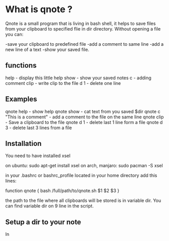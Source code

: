 # What is qnote ?

Qnote is a small program that is living in bash shell, it helps to save files from your 
clipboard to specified flie in dir directory. Without opening a file you can:

-save your clipboard to predefined file
-add a comment to same line
-add a new line of a text
-show your saved file. 

## functions 

help - display this little help
show - show your saved notes 
c - adding comment 
clip - write clip to the file 
d 1 - delete one line

## Examples

qnote help - show help
qnote show - cat text from you saved $dir
qnote c "This is a comment" - add a comment to the file on the same line
qnote clip - Save a clipboard to the file
qnote d 1 - delete last 1 line form a file 
qnote d 3 - delete last 3 lines from a file

## Installation

You need to have installed xsel

on ubuntu:
sudo apt-get install xsel
on arch, manjaro:
sudo pacman -S xsel

in your .bashrc or bashrc_profile located in your home directory add this lines:

function qnote {
bash /full/path/to/qnote.sh $1 $2 $3
}

the path to the file where all clipboards will be stored is in variable dir.
You can find variable dir on 9 line in the script. 

## Setup a dir to your note

In
